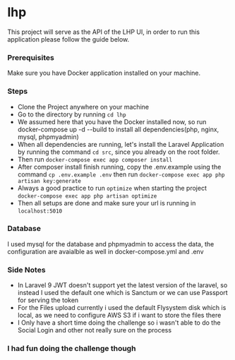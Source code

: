 # lhp
This project will serve as the API of the LHP UI, in order to run this application please follow the guide below.

### Prerequisites
Make sure you have Docker application installed on your machine.

### Steps
- Clone the Project anywhere on your machine
- Go to the directory by running `cd lhp`
- We assumed here that you have the Docker installed now, so run docker-compose up -d --build to install all dependencies(php, nginx, mysql, phpmyadmin)
- When all dependencies are running, let's install the Laravel Application by running the command `cd src`, since you already on the root folder.
- Then run `docker-compose exec app composer install`
- After composer install finish running, copy the .env.example using the command `cp .env.example .env` then run `docker-compose exec app php artisan key:generate`
- Always a good practice to run `optimize` when starting the project `docker-compose exec app php artisan optimize`
- Then all setups are done and make sure your url is running in `localhost:5010`

### Database
I used mysql for the database and phpmyadmin to access the data, the configuration are avaialble as well in docker-compose.yml and .env

### Side Notes
- In Laravel 9 JWT doesn't support yet the latest version of the laravel, so instead I used the default one which is Sanctum or we can use Passport for serving the token
- For the Files upload currently i used the default Flysystem disk which is local, as we need to configure AWS S3 if i want to store the files there
- I Only have a short time doing the challenge so i wasn't able to do the Social Login and other not really sure on the process

### I had fun doing the challenge though